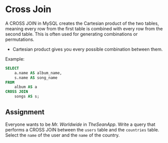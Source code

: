 # Cross Join

A CROSS JOIN in MySQL creates the Cartesian product of the two tables, meaning every row from the first table is combined with every row from the second table. This is often used for generating combinations or permutations.

* Cartesian product gives you every possible combination between them.

Example:
```sql
SELECT
    a.name AS album_name,
    s.name AS song_name
FROM
    album AS a
CROSS JOIN
    songs AS s;
```

## Assignment

Everyone wants to be *Mr. Worldwide* in *TheSeanApp*. Write a query that performs a CROSS JOIN between the `users` table and the `countries` table. Select the `name` of the user and the `name` of the country.


